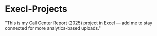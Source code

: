 # Execl-Projects
"This is my Call Center Report (2025) project in Excel — add me to stay connected for more analytics-based uploads."
